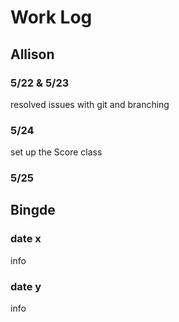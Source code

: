 # Work Log

## Allison

### 5/22 & 5/23
resolved issues with git and branching

### 5/24
set up the Score class

### 5/25



## Bingde

### date x

info

### date y

info
